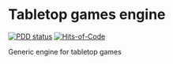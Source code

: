 # Tabletop games engine 

[![PDD status](https://www.0pdd.com/svg?name=nergal-perm/tg-core)](https://www.0pdd.com/p?name=nergal-perm/tg-core)
[![Hits-of-Code](https://hitsofcode.com/github/nergal-perm/tg-core?branch=master)](https://hitsofcode.com/github/nergal-perm/tg-core?branch=master/view?branch=master)

Generic engine for tabletop games
